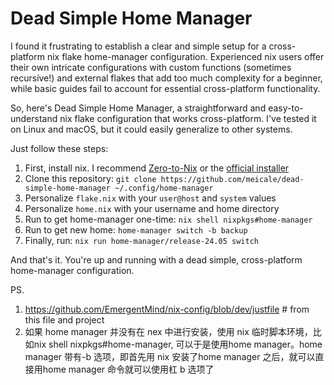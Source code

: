 # Dead Simple Home Manager

I found it frustrating to establish a clear and simple setup for a cross-platform nix flake home-manager configuration. Experienced nix users offer their own intricate configurations with custom functions (sometimes recursive!) and external flakes that add too much complexity for a beginner, while basic guides fail to account for essential cross-platform functionality.

So, here's Dead Simple Home Manager, a straightforward and easy-to-understand nix flake configuration that works cross-platform. I've tested it on Linux and macOS, but it could easily generalize to other systems.

Just follow these steps:

1. First, install nix. I recommend [Zero-to-Nix](https://zero-to-nix.com/start/install) or the [official installer](https://nixos.org/download.html)
2. Clone this repository: `git clone https://github.com/meicale/dead-simple-home-manager ~/.config/home-manager`
3. Personalize `flake.nix` with your `user@host` and `system` values
4. Personalize `home.nix` with your username and home directory
5. Run to get home-manager one-time: `nix shell nixpkgs#home-manager`
6. Run to get new home: `home-manager switch -b backup`
4. Finally, run: `nix run home-manager/release-24.05 switch`

And that's it. You're up and running with a dead simple, cross-platform home-manager configuration.

PS.
1. https://github.com/EmergentMind/nix-config/blob/dev/justfile # from this file and project
2. 如果 home manager 并没有在 nex 中进行安装，使用 nix 临时脚本环境，比如nix shell nixpkgs#home-manager, 可以于是使用home manager。home manager 带有-b 选项，即首先用 nix 安装了home manager 之后，就可以直接用home manager 命令就可以使用杠 b 选项了
